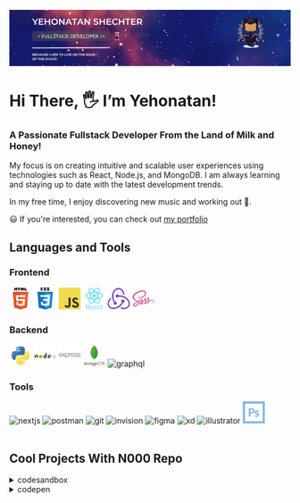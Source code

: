 ![Header](./profileGIF.gif)

# Hi There, 🖐️ I’m Yehonatan!

### A Passionate Fullstack Developer From the Land of Milk and Honey!

My focus is on creating intuitive and scalable user experiences using technologies such as React, Node.js, and MongoDB. I am always learning and staying up to date with the latest development trends. 

In my free time, I enjoy discovering new music and working out 👟.

😃 If you're interested, you can check out [my portfolio](https://yds-portfolio.vercel.app/)

## Languages and Tools

<div>
  <div>
    <span align='left'>
      <h3>Frontend</h3>
      <img src="https://raw.githubusercontent.com/devicons/devicon/master/icons/html5/html5-original-wordmark.svg" alt="html5" width="40" height="40"/>
      <img src="https://raw.githubusercontent.com/devicons/devicon/master/icons/css3/css3-original-wordmark.svg" alt="css3" width="40" height="40"/>
      <img src="https://raw.githubusercontent.com/devicons/devicon/master/icons/javascript/javascript-original.svg" alt="javascript" width="40" height="40"/>
      <img src="https://raw.githubusercontent.com/devicons/devicon/master/icons/react/react-original-wordmark.svg" alt="react" width="40" height="40"/>
      <img src="https://raw.githubusercontent.com/devicons/devicon/master/icons/redux/redux-original.svg" alt="redux" width="40" height="40"/>
      <img src="https://raw.githubusercontent.com/devicons/devicon/master/icons/sass/sass-original.svg" alt="sass" width="40" height="40"/>
    </span>
    
  </div>
  
  <div>
    <span align='left'>
      <h3>Backend</h3>
      <img src="https://raw.githubusercontent.com/devicons/devicon/master/icons/python/python-original.svg" alt="python" width="40" height="40"/>
      <img src="https://raw.githubusercontent.com/devicons/devicon/master/icons/nodejs/nodejs-original-wordmark.svg" alt="nodejs" width="40" height="40"/>
      <img src="https://raw.githubusercontent.com/devicons/devicon/master/icons/express/express-original-wordmark.svg" alt="express" width="40" height="40"/>
      <img src="https://raw.githubusercontent.com/devicons/devicon/master/icons/mongodb/mongodb-original-wordmark.svg" alt="mongodb" width="40" height="40"/>
      <img src="https://www.vectorlogo.zone/logos/graphql/graphql-icon.svg" alt="graphql" width="40" height="40"/>
    </span>
  </div>
  
  <div>
    <span align='left'>
      <h3>Tools</h3>
      <img src="https://cdn.worldvectorlogo.com/logos/nextjs-2.svg" alt="nextjs" width="40" height="40"/>
      <img src="https://www.vectorlogo.zone/logos/getpostman/getpostman-icon.svg" alt="postman" width="40" height="40"/>
      <img src="https://www.vectorlogo.zone/logos/git-scm/git-scm-icon.svg" alt="git" width="40" height="40"/>
      <img src="https://www.vectorlogo.zone/logos/invisionapp/invisionapp-icon.svg" alt="invision" width="40" height="40"/>
      <img src="https://www.vectorlogo.zone/logos/figma/figma-icon.svg" alt="figma" width="40" height="40"/>
      <img src="https://cdn.worldvectorlogo.com/logos/adobe-xd.svg" alt="xd" width="40" height="40"/>
      <img src="https://www.vectorlogo.zone/logos/adobe_illustrator/adobe_illustrator-icon.svg" alt="illustrator" width="40" height="40"/>
      <img src="https://raw.githubusercontent.com/devicons/devicon/master/icons/photoshop/photoshop-line.svg" alt="photoshop" width="40" height="40"/>
    </span>
  </div>
</div>

<br>

## Cool Projects With N000 Repo 

<details><summary>codesandbox</summary>
<p>

#### Yay! You have found the secret stash!
  
```
  👾 Heads up! Right click to open a project in a new tab. 
  Yes, I know...
```
  
- 🎈 Fun JavaScript game for the DOM and clickEvents lovers: [Pop da balloon!](https://c4bnt0.csb.app/) 
* 🌈 Redux Toolkit made fun with this [change da color](https://lewosg.csb.app/) game!
+ This is fun, right?

</p>
</details>

<details><summary>codepen</summary>
<p>

#### Felicitations! You made it to the second secret stash!
  
```
  🦝 As before, please right click to open a project in a new tab. 
  Yes, you are right...
```
  
- 📆 JavaScript tool that will help you [filter dates](https://codepen.io/Jehonathan/pen/ZEjYrqe) 
* ✒️ Yet another JavaScript tool that will help you [limit text inputs](https://codepen.io/Jehonathan/pen/yLjJZBx) 
+ This is noice, isn't it?

</p>
</details>



